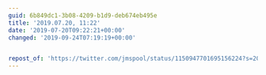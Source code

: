 ```yaml
---
guid: 6b849dc1-3b08-4209-b1d9-deb674eb495e
title: '2019.07.20, 11:22'
date: '2019-07-20T09:22:21+00:00'
changed: '2019-09-24T07:19:19+00:00'


repost_of: 'https://twitter.com/jmspool/status/1150947701695156224?s=20'
---
```


